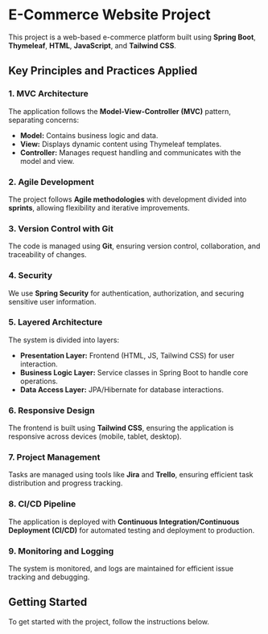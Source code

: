# E-Commerce Website Project

This project is a web-based e-commerce platform built using **Spring Boot**, **Thymeleaf**, **HTML**, **JavaScript**, and **Tailwind CSS**.

## Key Principles and Practices Applied

### 1. **MVC Architecture**
The application follows the **Model-View-Controller (MVC)** pattern, separating concerns:
- **Model:** Contains business logic and data.
- **View:** Displays dynamic content using Thymeleaf templates.
- **Controller:** Manages request handling and communicates with the model and view.

### 2. **Agile Development**
The project follows **Agile methodologies** with development divided into **sprints**, allowing flexibility and iterative improvements.

### 3. **Version Control with Git**
The code is managed using **Git**, ensuring version control, collaboration, and traceability of changes.

### 4. **Security**
We use **Spring Security** for authentication, authorization, and securing sensitive user information.

### 5. **Layered Architecture**
The system is divided into layers:
- **Presentation Layer:** Frontend (HTML, JS, Tailwind CSS) for user interaction.
- **Business Logic Layer:** Service classes in Spring Boot to handle core operations.
- **Data Access Layer:** JPA/Hibernate for database interactions.

### 6. **Responsive Design**
The frontend is built using **Tailwind CSS**, ensuring the application is responsive across devices (mobile, tablet, desktop).

### 7. **Project Management**
Tasks are managed using tools like **Jira** and **Trello**, ensuring efficient task distribution and progress tracking.

### 8. **CI/CD Pipeline**
The application is deployed with **Continuous Integration/Continuous Deployment (CI/CD)** for automated testing and deployment to production.

### 9. **Monitoring and Logging**
The system is monitored, and logs are maintained for efficient issue tracking and debugging.

## Getting Started

To get started with the project, follow the instructions below.
